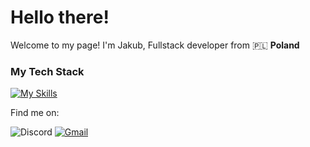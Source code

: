<h1>Hello there!</h1>

Welcome to my page!
I'm Jakub, Fullstack developer from 🇵🇱 <b>Poland</b>

<h3>My Tech Stack</h3>


[![My Skills](https://skillicons.dev/icons?i=mysql,dotnet,cs,js,html,css,git,react,visualstudio,vscode)](https://skillicons.dev)

Find me on:

![Discord](https://img.shields.io/badge/Discord-%235865F2.svg?style=for-the-badge&logo=discord&logoColor=white)
<a href="mailto:twójadres@gmail.com">
![Gmail](https://img.shields.io/badge/Gmail-D14836?style=for-the-badge&logo=gmail&logoColor=white)
</a>

